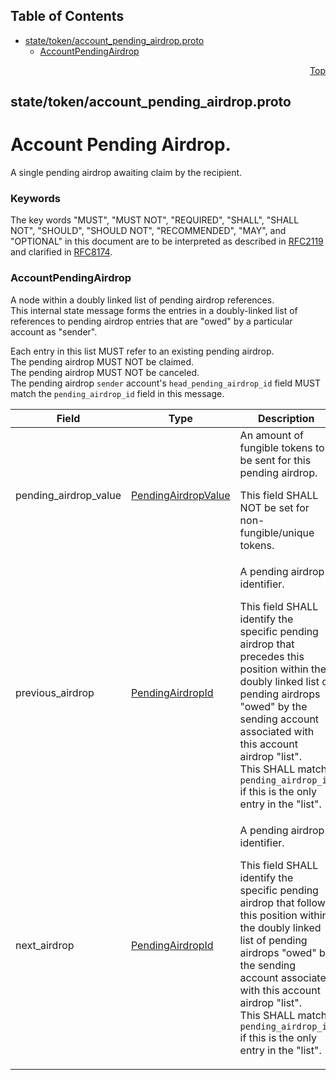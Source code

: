 ## Table of Contents

- [state/token/account_pending_airdrop.proto](#state_token_account_pending_airdrop-proto)
    - [AccountPendingAirdrop](#proto-AccountPendingAirdrop)
  



<a name="state_token_account_pending_airdrop-proto"></a>
<p align="right"><a href="#top">Top</a></p>

## state/token/account_pending_airdrop.proto
# Account Pending Airdrop.
A single pending airdrop awaiting claim by the recipient.

### Keywords
The key words "MUST", "MUST NOT", "REQUIRED", "SHALL", "SHALL NOT",
"SHOULD", "SHOULD NOT", "RECOMMENDED", "MAY", and "OPTIONAL" in this
document are to be interpreted as described in
[RFC2119](https://www.ietf.org/rfc/rfc2119) and clarified in
[RFC8174](https://www.ietf.org/rfc/rfc8174).


<a name="proto-AccountPendingAirdrop"></a>

### AccountPendingAirdrop
A node within a doubly linked list of pending airdrop references.<br/>
This internal state message forms the entries in a doubly-linked list
of references to pending airdrop entries that are "owed" by a particular
account as "sender".

Each entry in this list MUST refer to an existing pending airdrop.<br/>
The pending airdrop MUST NOT be claimed.<br/>
The pending airdrop MUST NOT be canceled.<br/>
The pending airdrop `sender` account's `head_pending_airdrop_id` field
MUST match the `pending_airdrop_id` field in this message.


| Field | Type | Description |
| ----- | ---- | ----------- |
| pending_airdrop_value | [PendingAirdropValue](#proto-PendingAirdropValue) | An amount of fungible tokens to be sent for this pending airdrop. <p> This field SHALL NOT be set for non-fungible/unique tokens. |
| previous_airdrop | [PendingAirdropId](#proto-PendingAirdropId) | A pending airdrop identifier. <p> This field SHALL identify the specific pending airdrop that precedes this position within the doubly linked list of pending airdrops "owed" by the sending account associated with this account airdrop "list".<br/> This SHALL match `pending_airdrop_id` if this is the only entry in the "list". |
| next_airdrop | [PendingAirdropId](#proto-PendingAirdropId) | A pending airdrop identifier.<br/> <p> This field SHALL identify the specific pending airdrop that follows this position within the doubly linked list of pending airdrops "owed" by the sending account associated with this account airdrop "list".<br/> This SHALL match `pending_airdrop_id` if this is the only entry in the "list". |





 <!-- end messages -->

 <!-- end enums -->

 <!-- end HasExtensions -->

 <!-- end services -->



